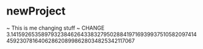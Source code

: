 # newProject
~ This is me changing stuff ~
CHANGE
3.141592653589793238462643383279502884197169399375105820974144592307816406286208998628034825342117067